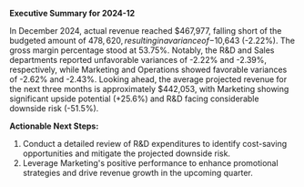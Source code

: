 **Executive Summary for 2024-12**

In December 2024, actual revenue reached $467,977, falling short of the budgeted amount of $478,620, resulting in a variance of -$10,643 (-2.22%). The gross margin percentage stood at 53.75%. Notably, the R&D and Sales departments reported unfavorable variances of -2.22% and -2.39%, respectively, while Marketing and Operations showed favorable variances of -2.62% and -2.43%. Looking ahead, the average projected revenue for the next three months is approximately $442,053, with Marketing showing significant upside potential (+25.6%) and R&D facing considerable downside risk (-51.5%). 

**Actionable Next Steps:**
1. Conduct a detailed review of R&D expenditures to identify cost-saving opportunities and mitigate the projected downside risk.
2. Leverage Marketing's positive performance to enhance promotional strategies and drive revenue growth in the upcoming quarter.